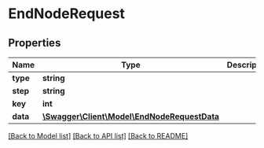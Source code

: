 # EndNodeRequest

## Properties
Name | Type | Description | Notes
------------ | ------------- | ------------- | -------------
**type** | **string** |  | 
**step** | **string** |  | 
**key** | **int** |  | 
**data** | [**\Swagger\Client\Model\EndNodeRequestData**](EndNodeRequestData.md) |  | [optional] 

[[Back to Model list]](../../README.md#documentation-for-models) [[Back to API list]](../../README.md#documentation-for-api-endpoints) [[Back to README]](../../README.md)


